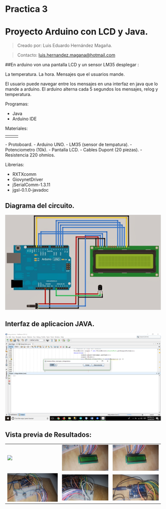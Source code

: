 # Practica 3
# Proyecto Arduino con LCD y Java.
>Creado por: Luis Eduardo Hernández Magaña.

>Contacto: luis.hernandez.magana@hotmail.com

##En arduino von una pantalla LCD y un sensor LM35 desplegar : 

La temperatura. 
La hora.
Mensajes que el usuarios mande.   

El usuario puede navegar entre los mensajes en una interfaz en java que lo mande a arduino. El arduino alterna cada 5 segundos los mensajes, relog y temperatura.

Programas:
- Java
- Arduino IDE

Materiales:
<table>
<tr>
<td><Componentes></td>
<td><Imagen></td>
<td><Cantidad></td>
</tr>
 </table>
- Protoboard.
- Arduino UNO.
- LM35 (sensor de tempatura).
- Potenciometro (10k).
- Pantalla LCD.
- Cables Dupont (20 piezas).
- Resistencia 220 ohmios.

Librerias:
- RXTXcomm
- GiovynetDriver
- jSerialComm-1.3.11
- jgsl-0.1.0-javadoc


## Diagrama del circuito.
![alt tag](https://github.com/Lalohdz1995/Practica3/blob/master/Imagenes/descarga.jpg)

## Interfaz de aplicacion JAVA.
![alt tag](https://github.com/Lalohdz1995/Practica3/blob/master/Imagenes/Captura%20de%20pantalla%20(12).png)

## Vista previa de Resultados:

<table>
<tr>
<td><img src=https://github.com/Lalohdz1995/Practica3/blob/master/Imagenes/20180410_160922.jpg></td>
<td><img src=https://github.com/Lalohdz1995/Practica3/blob/master/Imagenes/20180410_160925.jpg></td>
<td><img src=https://github.com/Lalohdz1995/Practica3/blob/master/Imagenes/20180410_160929.jpg></td>
</tr>
 <tr>
   <td><img src=https://github.com/Lalohdz1995/Practica3/blob/master/Imagenes/20180410_160933.jpg></td>
   <td><img src=https://github.com/Lalohdz1995/Practica3/blob/master/Imagenes/20180410_160937.jpg></td>
  <td><img src=https://github.com/Lalohdz1995/Practica3/blob/master/Imagenes/20180410_160941.jpg></td>
 </tr>
</table>

